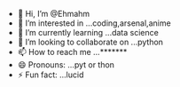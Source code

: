 - 👋 Hi, I’m @Ehmahm
- 👀 I’m interested in ...coding,arsenal,anime
- 🌱 I’m currently learning ...data science
- 💞️ I’m looking to collaborate on ...python 
- 📫 How to reach me ...*******
- 😄 Pronouns: ...pyt or thon
- ⚡ Fun fact: ...lucid

<!---
Ehmahm/Ehmahm is a ✨ special ✨ repository because its `README.md` (this file) appears on your GitHub profile.
You can click the Preview link to take a look at your changes.
--->
